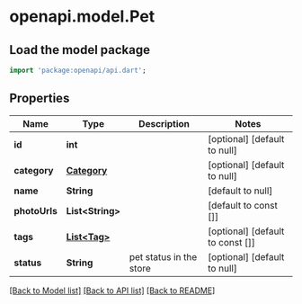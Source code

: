 # openapi.model.Pet

## Load the model package
```dart
import 'package:openapi/api.dart';
```

## Properties
Name | Type | Description | Notes
------------ | ------------- | ------------- | -------------
**id** | **int** |  | [optional] [default to null]
**category** | [**Category**](Category.md) |  | [optional] [default to null]
**name** | **String** |  | [default to null]
**photoUrls** | **List&lt;String&gt;** |  | [default to const []]
**tags** | [**List&lt;Tag&gt;**](Tag.md) |  | [optional] [default to const []]
**status** | **String** | pet status in the store | [optional] [default to null]

[[Back to Model list]](../README.md#documentation-for-models) [[Back to API list]](../README.md#documentation-for-api-endpoints) [[Back to README]](../README.md)


